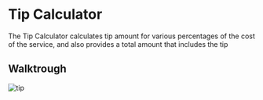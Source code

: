 # Tip Calculator
The Tip Calculator calculates tip amount for various percentages of the cost of the service, and also provides a total amount that includes the tip
## Walktrough
![tip](https://user-images.githubusercontent.com/48667844/55247246-147a8f00-526d-11e9-91ea-547a8283dd47.gif)
